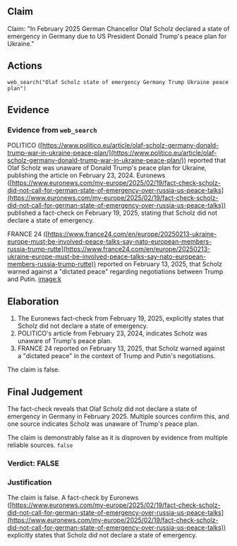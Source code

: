 ## Claim
Claim: "In February 2025 German Chancellor Olaf Scholz declared a state of emergency in Germany due to US President Donald Trump's peace plan for Ukraine."

## Actions
```
web_search("Olaf Scholz state of emergency Germany Trump Ukraine peace plan")
```

## Evidence
### Evidence from `web_search`
POLITICO ([https://www.politico.eu/article/olaf-scholz-germany-donald-trump-war-in-ukraine-peace-plan/](https://www.politico.eu/article/olaf-scholz-germany-donald-trump-war-in-ukraine-peace-plan/)) reported that Olaf Scholz was unaware of Donald Trump's peace plan for Ukraine, publishing the article on February 23, 2024. Euronews ([https://www.euronews.com/my-europe/2025/02/19/fact-check-scholz-did-not-call-for-german-state-of-emergency-over-russia-us-peace-talks](https://www.euronews.com/my-europe/2025/02/19/fact-check-scholz-did-not-call-for-german-state-of-emergency-over-russia-us-peace-talks)) published a fact-check on February 19, 2025, stating that Scholz did not declare a state of emergency.

FRANCE 24 ([https://www.france24.com/en/europe/20250213-ukraine-europe-must-be-involved-peace-talks-say-nato-european-members-russia-trump-rutte](https://www.france24.com/en/europe/20250213-ukraine-europe-must-be-involved-peace-talks-say-nato-european-members-russia-trump-rutte)) reported on February 13, 2025, that Scholz warned against a "dictated peace" regarding negotiations between Trump and Putin. <image:k>


## Elaboration
1.  The Euronews fact-check from February 19, 2025, explicitly states that Scholz did not declare a state of emergency.
2.  POLITICO's article from February 23, 2024, indicates Scholz was unaware of Trump's peace plan.
3.  FRANCE 24 reported on February 13, 2025, that Scholz warned against a "dictated peace" in the context of Trump and Putin's negotiations.

The claim is false.


## Final Judgement
The fact-check reveals that Olaf Scholz did not declare a state of emergency in Germany in February 2025. Multiple sources confirm this, and one source indicates Scholz was unaware of Trump's peace plan.

The claim is demonstrably false as it is disproven by evidence from multiple reliable sources. `false`


### Verdict: FALSE

### Justification
The claim is false. A fact-check by Euronews ([https://www.euronews.com/my-europe/2025/02/19/fact-check-scholz-did-not-call-for-german-state-of-emergency-over-russia-us-peace-talks](https://www.euronews.com/my-europe/2025/02/19/fact-check-scholz-did-not-call-for-german-state-of-emergency-over-russia-us-peace-talks)) explicitly states that Scholz did not declare a state of emergency.
